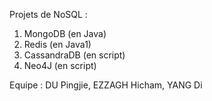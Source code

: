 Projets de NoSQL : 
1. MongoDB (en Java)
2. Redis (en Java1)
3. CassandraDB (en script)
4. Neo4J (en script)

Equipe :
DU Pingjie,
EZZAGH Hicham,
YANG Di
